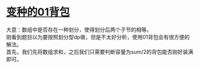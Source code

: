 # [变种的01背包](https://leetcode-cn.com/problems/partition-equal-subset-sum/)
大意：数组中是否存在一种划分，使得划分后两个子节的相等。   
刚看到题目以为要按照划分型dp做，但是不太好分析，使用01背包会有很方便的解法。  
首先，我们先将数组求和，之后我们只需要判断容量为sum/2的背包能否刚好装满即可。   
```cpp

```

